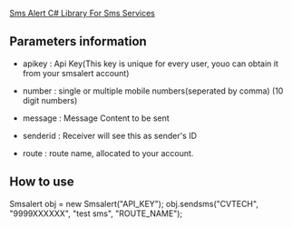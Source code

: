 [Sms Alert C# Library For Sms Services](https://smsalert.co.in/)

## Parameters information

* apikey : Api Key(This key is unique for every user, youo can obtain it from your smsalert account)

* number : single or multiple mobile numbers(seperated by comma) (10 digit numbers)

* message : Message Content to be sent

* senderid : Receiver will see this as sender's ID

* route : route name, allocated to your account.


## How to use  

Smsalert obj = new Smsalert("API_KEY");
obj.sendsms("CVTECH", "9999XXXXXX", "test sms", "ROUTE_NAME");
